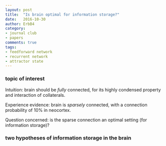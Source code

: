 ```yaml
---
layout: post
title:  "Is brain optimal for information storage?"
date:   2016-10-30
author: ErbB4
category:
- journal club
- papers
comments: true
tags:
- feedforward network
- recurrent network
- attractor state
---
```


### topic of interest

Intuition: brain should be *fully* connected, for its highly condensed property and interaction of collaterals.

Experience evidence: brain is *sparsely* connected, with a connection probability of $10\%$ in neocortex.

Question concerned: is the sparse connection an optimal setting (for information storage)?

### two hypotheses of information storage in the brain
